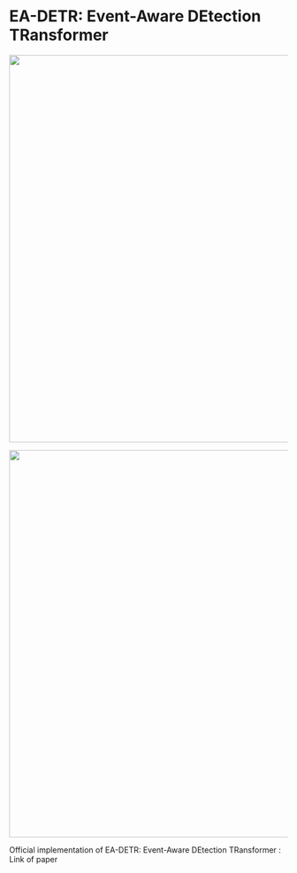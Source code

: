 # EA-DETR: Event-Aware DEtection TRansformer

<p align="center">
  <img src="https://github.com/user-attachments/assets/a48af15f-455a-40fc-9206-e417091376bf" width="700" height="auto">
</p>

<p align="center">
  <img src="https://github.com/user-attachments/assets/aaed1980-9e74-4aec-b904-3629c0bcb1af" width="700" height="auto">
</p>

Official implementation of EA-DETR: Event-Aware DEtection TRansformer : Link of paper